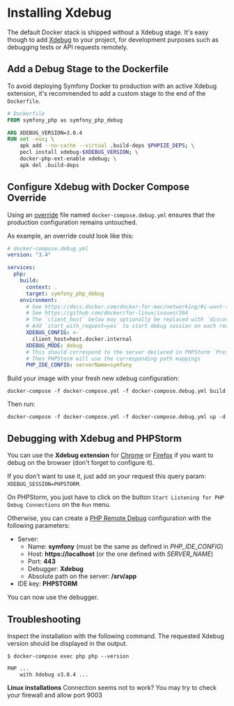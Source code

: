 # Installing Xdebug

The default Docker stack is shipped without a Xdebug stage.
It's easy though to add [Xdebug](https://xdebug.org/) to your project, for development purposes such as debugging tests or API requests remotely.

## Add a Debug Stage to the Dockerfile

To avoid deploying Symfony Docker to production with an active Xdebug extension,
it's recommended to add a custom stage to the end of the `Dockerfile`.

```Dockerfile
# Dockerfile
FROM symfony_php as symfony_php_debug

ARG XDEBUG_VERSION=3.0.4
RUN set -eux; \
	apk add --no-cache --virtual .build-deps $PHPIZE_DEPS; \
	pecl install xdebug-$XDEBUG_VERSION; \
	docker-php-ext-enable xdebug; \
	apk del .build-deps
```

## Configure Xdebug with Docker Compose Override

Using an [override](https://docs.docker.com/compose/reference/overview/#specifying-multiple-compose-files) file named `docker-compose.debug.yml` ensures that the production
configuration remains untouched.

As example, an override could look like this:

```yaml
# docker-compose.debug.yml
version: "3.4"

services:
  php:
    build:
      context: .
      target: symfony_php_debug
    environment:
      # See https://docs.docker.com/docker-for-mac/networking/#i-want-to-connect-from-a-container-to-a-service-on-the-host
      # See https://github.com/docker/for-linux/issues/264
      # The `client_host` below may optionally be replaced with `discover_client_host=yes`
      # Add `start_with_request=yes` to start debug session on each request
      XDEBUG_CONFIG: >-
        client_host=host.docker.internal
      XDEBUG_MODE: debug
      # This should correspond to the server declared in PHPStorm `Preferences | Languages & Frameworks | PHP | Servers`
      # Then PHPStorm will use the corresponding path mappings
      PHP_IDE_CONFIG: serverName=symfony
```

Build your image with your fresh new xdebug configuration:

```console
docker-compose -f docker-compose.yml -f docker-compose.debug.yml build
```

Then run:

```console
docker-compose -f docker-compose.yml -f docker-compose.debug.yml up -d
```

## Debugging with Xdebug and PHPStorm

You can use the **Xdebug extension** for [Chrome](https://chrome.google.com/webstore/detail/xdebug-helper/eadndfjplgieldjbigjakmdgkmoaaaoc) or [Firefox](https://addons.mozilla.org/fr/firefox/addon/xdebug-helper-for-firefox/) if you want to debug on the browser (don't forget to configure it).

If you don't want to use it, just add on your request this query param: `XDEBUG_SESSION=PHPSTORM`.

On PHPStorm, you just have to click on  the button `Start Listening for PHP Debug Connections` on the `Run` menu.

Otherwise, you can create a [PHP Remote Debug](https://www.jetbrains.com/help/phpstorm/creating-a-php-debug-server-configuration.html) configuration with the following parameters:

* Server:
  * Name: **symfony** (must be the same as defined in *PHP_IDE_CONFIG*)
  * Host: **https://localhost** (or the one defined with *SERVER_NAME*)
  * Port: **443**
  * Debugger: **Xdebug**
  * Absolute path on the server: **/srv/app**
* IDE key: **PHPSTORM**

You can now use the debugger.

## Troubleshooting

Inspect the installation with the following command. The requested Xdebug version should be displayed in the output.

```console
$ docker-compose exec php php --version

PHP ...
    with Xdebug v3.0.4 ...
```

**Linux installations**
Connection seems not to work? You may try to check your firewall and allow port 9003
